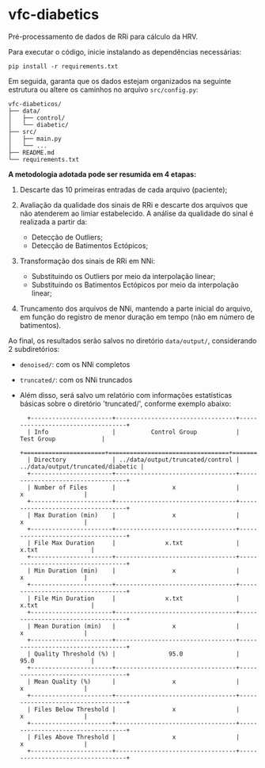 # vfc-diabetics

Pré-processamento de dados de RRi para cálculo da HRV.

Para executar o código, inicie instalando as dependências necessárias:

    pip install -r requirements.txt

Em seguida, garanta que os dados estejam organizados na seguinte estrutura ou altere os caminhos no arquivo `src/config.py`:

```plaintext
vfc-diabeticos/
├── data/
│   ├── control/
│   └── diabetic/
├── src/
│   ├── main.py
│   └── ...
├── README.md
└── requirements.txt
```

**A metodologia adotada pode ser resumida em 4 etapas:**

1. Descarte das 10 primeiras entradas de cada arquivo (paciente);

2. Avaliação da qualidade dos sinais de RRi e descarte dos arquivos que não atenderem
   ao limiar estabelecido. A análise da qualidade do sinal é realizada a partir da:
    - Detecção de Outliers;
    - Detecção de Batimentos Ectópicos;

3. Transformação dos sinais de RRi em NNi:
    - Substituindo os Outliers por meio da interpolação linear;
    - Substituindo os Batimentos Ectópicos por meio da interpolação linear;
    
4. Truncamento dos arquivos de NNi, mantendo a parte inicial do arquivo, em função do
   registro de menor duração em tempo (não em número de batimentos).

Ao final, os resultados serão salvos no diretório `data/output/`, considerando 2 subdiretórios:

- `denoised/`: com os NNi completos
- `truncated/`: com os NNi truncados
    
- Além disso, será salvo um relatório com informações estatísticas básicas sobre o
  diretório 'truncated/', conforme exemplo abaixo:
    
        +-----------------------+----------------------------------+-----------------------------------+
        | Info                  |          Control Group           |            Test Group             |
        +=======================+==================================+===================================+
        | Directory             | ../data/output/truncated/control | ../data/output/truncated/diabetic |
        +-----------------------+----------------------------------+-----------------------------------+
        | Number of Files       |                x                 |                 x                 |
        +-----------------------+----------------------------------+-----------------------------------+
        | Max Duration (min)    |                x                 |                 x                 |
        +-----------------------+----------------------------------+-----------------------------------+
        | File Max Duration     |              x.txt               |               x.txt               |
        +-----------------------+----------------------------------+-----------------------------------+
        | Min Duration (min)    |                x                 |                 x                 |
        +-----------------------+----------------------------------+-----------------------------------+
        | File Min Duration     |              x.txt               |               x.txt               |
        +-----------------------+----------------------------------+-----------------------------------+
        | Mean Duration (min)   |                x                 |                 x                 |
        +-----------------------+----------------------------------+-----------------------------------+
        | Quality Threshold (%) |               95.0               |               95.0                |
        +-----------------------+----------------------------------+-----------------------------------+
        | Mean Quality (%)      |                x                 |                 x                 |
        +-----------------------+----------------------------------+-----------------------------------+
        | Files Below Threshold |                x                 |                 x                 |
        +-----------------------+----------------------------------+-----------------------------------+
        | Files Above Threshold |                x                 |                 x                 |
        +-----------------------+----------------------------------+-----------------------------------+
